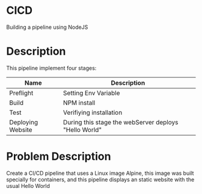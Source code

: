# CICD
Building a pipeline using NodeJS

# Description 
This pipeline implement four stages:

| Name | Description | 
|------|-------------|
| Preflight | Setting Env Variable |
| Build | NPM install |
| Test | Verifiying installation |
| Deploying Website | During this stage the webServer deploys "Hello World" |

# Problem Description 

Create a CI/CD pipeline that uses a Linux image Alpine, this image was built specially for containers, and this pipeline displays an static website with the usual Hello World 

